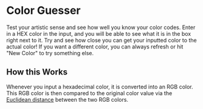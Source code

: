 # Color Guesser

Test your artistic sense and see how well you know your color codes. Enter in a HEX color in the input, and you will be able to see what it is in the box right next to it. Try and see how close you can get your inputted color to the actual color! If you want a different color, you can always refresh or hit "New Color" to try something else.

## How this Works

Whenever you input a hexadecimal color, it is converted into an RGB color. This RGB color is then compared to the original color value via the [Euclidean distance](https://en.wikipedia.org/wiki/Color_difference) between the two RGB colors.
